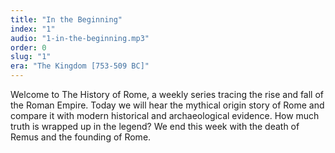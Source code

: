 ```yaml
---
title: "In the Beginning"
index: "1"
audio: "1-in-the-beginning.mp3"
order: 0
slug: "1"
era: "The Kingdom [753-509 BC]"
---
```


Welcome to The History of Rome, a weekly series tracing the rise and fall of the Roman Empire. Today we will hear the mythical origin story of Rome and compare it with modern historical and archaeological evidence. How much truth is wrapped up in the legend? We end this week with the death of Remus and the founding of Rome.


